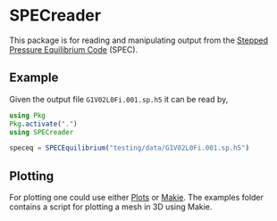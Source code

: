# SPECreader

This package is for reading and manipulating output from the [Stepped Pressure Equilibrium Code](https://github.com/PrincetonUniversity/SPEC) (SPEC).



## Example

Given the output file `G1V02L0Fi.001.sp.h5` it can be read by,

```julia
using Pkg
Pkg.activate(".")
using SPECreader

speceq = SPECEquilibrium("testing/data/G1V02L0Fi.001.sp.h5")
```





## Plotting


For plotting one could use either [Plots](https://docs.juliaplots.org/stable/) or [Makie](https://docs.makie.org/stable/). The examples folder contains a script for plotting a mesh in 3D using Makie.




